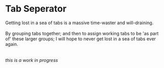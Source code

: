 # Tab Seperator

Getting lost in a sea of tabs is a massive time-waster and will-draining.</br>  
By grouping tabs together; and then to assign working tabs to be 'as part of' these larger groups; I will hope to never get lost in a sea of tabs ever again.</br></br>  
*this is a work in progress*